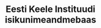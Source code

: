 ---
title: Eesti Keele Instituudi isikunimeandmebaas
title_en: The Family Name Database of Institute of the Estonian Language
notes: >-
  Eesti perekonnanimede andmebaasist saab vaadata, kuidas käänduvad eesti
  perekonnanimed. Iga nime puhul on peale nimetava käände näidatud omastava,
  osastava ja alaleütleva käände vorm. Kui nime saab käänata mitut moodi, on
  antud kõik võimalused. Lisatud on ka sada eesnime, mille käänamist on EKI
  keelenõust kõige rohkem küsitud.
notes_en: >-
  The Family Name Database gives information on how to decline Estonian family
  names. Besides the nominative form, each name is provided with its shapes in
  the genitive, partitive and allative cases. If a name fits more than one
  paradigm, all options are included.
category: 
  - Elanikkond ja ühiskond
category_en: 
  - Population and Society
resources:
  - name: isikunimed-dump.sql
    url: 'http://keeleabi.eki.ee/isikunimed/'
    format: PHP/MySQL
    interactive: 'FALSE'
license: 'https://creativecommons.org/licenses/by-sa/3.0/ee/legalcode'
update_freq: 'http://purl.org/linked-data/sdmx/2009/code#freq-M'
organization: Eesti Keele Instituut
maintainer_name: Maire Raadik
maintainer_email: maire.raadik@eki.ee
maintainer_phone: ''
date_issued: '15/09/2020'
date_modified: '15/09/2020'
---